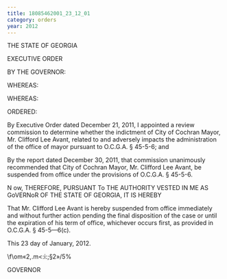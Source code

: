 ```yaml
---
title: 18085462001_23_12_01
category: orders
year: 2012
---
```

 

THE STATE OF GEORGIA

EXECUTIVE ORDER

BY THE GOVERNOR:

WHEREAS:

WHEREAS:

ORDERED:

By Executive Order dated December 21, 2011, I appointed a review
commission to determine whether the indictment of City of
Cochran Mayor, Mr. Clifford Lee Avant, related to and adversely
impacts the administration of the office of mayor pursuant to
O.C.G.A. § 45-5-6; and

By the report dated December 30, 2011, that commission
unanimously recommended that City of Cochran Mayor, Mr.
Clifford Lee Avant, be suspended from office under the provisions
of O.C.G.A. § 45-5-6.

N ow, THEREFORE, PURSUANT To THE AUTHORITY VESTED IN ME
AS GoVERNoR OF THE STATE OF GEORGIA, IT IS HEREBY

That Mr. Clifford Lee Avant is hereby suspended from office
immediately and without further action pending the final
disposition of the case or until the expiration of his term of office,
whichever occurs first, as provided in O.C.G.A. § 45-5—6(c).

This 23 day of January, 2012.

\f\om«2,.m<:i:;§2»/5%

GOVERNOR

